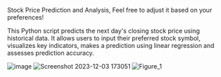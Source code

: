 
Stock Price Prediction and Analysis, Feel free to adjust it based on your preferences!


This Python script predicts the next day's closing stock price using historical data. It allows users to input their preferred stock 
symbol, visualizes key indicators, makes a prediction using linear regression and assesses prediction accuracy.

![image](https://github.com/MoustAhmed/PythonStockPrediction/assets/121663630/140f5005-2f0a-418e-8188-826d7ac23291)
      ![Screenshot 2023-12-03 173051](https://github.com/MoustAhmed/PythonStockPrediction/assets/121663630/232bb5b1-892a-4703-97fc-2221c7fceb8a)
![Figure_1](https://github.com/MoustAhmed/PythonStockPrediction/assets/121663630/c83f5057-f806-42f3-8bd7-1837561956f9)



